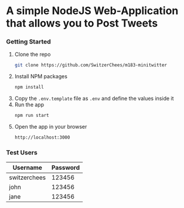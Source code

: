 # A simple NodeJS Web-Application that allows you to Post Tweets

### Getting Started

1. Clone the repo
   ```sh
   git clone https://github.com/SwitzerChees/m183-minitwitter
   ```
2. Install NPM packages
   ```sh
   npm install
   ```
3. Copy the `.env.template` file as `.env` and define the values inside it
4. Run the app
   ```sh
   npm run start
   ```
5. Open the app in your browser
   ```sh
   http://localhost:3000
   ```

### Test Users

| Username     | Password |
|--------------|----------|
| switzerchees | 123456   |
| john         | 123456   |
| jane         | 123456   |
